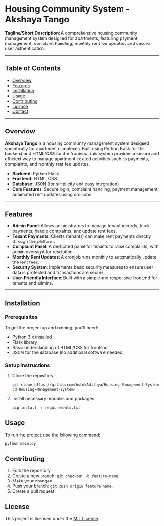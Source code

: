 # Housing Community System - Akshaya Tango

**Tagline/Short Description**: A comprehensive housing community management system designed for apartments, featuring payment management, complaint handling, monthly rent fee updates, and secure user authentication.

---

## Table of Contents

- [Overview](#overview)
- [Features](#features)
- [Installation](#installation)
- [Usage](#usage)
- [Contributing](#contributing)
- [License](#license)
- [Contact](#contact)

---

## Overview

**Akshaya Tango** is a housing community management system designed specifically for apartment complexes. Built using Python Flask for the backend and HTML/CSS for the frontend, this system provides a secure and efficient way to manage apartment-related activities such as payments, complaints, and monthly rent fee updates.

- **Backend**: Python Flask
- **Frontend**: HTML, CSS
- **Database**: JSON (for simplicity and easy integration)
- **Core Features**: Secure login, complaint handling, payment management, automated rent updates using cronjobs

---

## Features

- **Admin Panel**: Allows administrators to manage tenant records, track payments, handle complaints, and update rent fees.
- **Tenant Payments**: Clients (tenants) can make rent payments directly through the platform.
- **Complaint Panel**: A dedicated panel for tenants to raise complaints, with admin oversight for resolution.
- **Monthly Rent Updates**: A cronjob runs monthly to automatically update the rent fees.
- **Security System**: Implements basic security measures to ensure user data is protected and transactions are secure.
- **User-Friendly Interface**: Built with a simple and responsive frontend for tenants and admins.

---

## Installation

### Prerequisites
To get the project up and running, you’ll need:

- Python 3.x installed
- Flask library
- Basic understanding of HTML/CSS for frontend
- JSON for the database (no additional software needed)

### Setup Instructions

1. Clone the repository:
   ```bash
   git clone https://github.com/AshokAdithya/Housing-Management-System-
   cd Housing-Management-System-
   ```
2. Install necessary modules and packages
   ```bash
   pip install -r requirements.txt
   ```

## Usage
  To run the project, use the following command:
  ```bash
  python main.py
  ```

## Contributing
1. Fork the repository.
2. Create a new branch: `git checkout -b feature-name`.
3. Make your changes.
4. Push your branch: `git push origin feature-name`.
5. Create a pull request.

## License
This project is licensed under the [MIT License](LICENSE).

